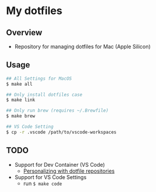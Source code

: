 # My dotfiles

## Overview

- Repository for managing dotfiles for Mac (Apple Silicon)

## Usage

```sh
## All Settings for MacOS
$ make all

## Only install dotfiles case
$ make link

## Only run brew (requires ~/.Brewfile)
$ make brew

## VS Code Setting
$ cp -r .vscode /path/to/vscode-workspaces
```

## TODO

- Support for Dev Container (VS Code)
  - [Personalizing with dotfile repositories](https://code.visualstudio.com/docs/devcontainers/containers#_personalizing-with-dotfile-repositories)
- Support for VS Code Settings
  - run `$ make code`

